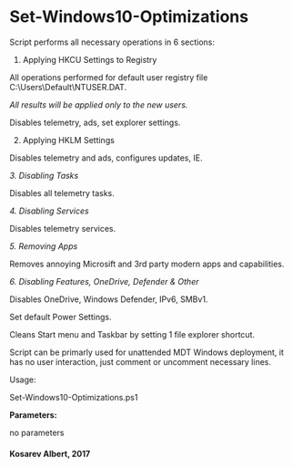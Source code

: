 # Set-Windows10-Optimizations

Script performs all necessary operations in 6 sections:

1. Applying HKCU Settings to Registry

All operations performed for default user registry file C:\Users\Default\NTUSER.DAT.

_All results will be applied only to the new users._

Disables telemetry, ads, set explorer settings.


2. Applying HKLM Settings

Disables telemetry and ads, configures updates, IE.


*3. Disabling Tasks*

Disables all telemetry tasks.


*4. Disabling Services*

Disables telemetry services.


*5. Removing Apps*

Removes annoying Microsift and 3rd party modern apps and capabilities.


*6. Disabling Features, OneDrive, Defender & Other*

Disables OneDrive, Windows Defender, IPv6, SMBv1.

Set default Power Settings.

Cleans Start menu and Taskbar by setting 1 file explorer shortcut.


Script can be primarly used for unattended MDT Windows deployment, it has no user interaction, just comment or uncomment necessary lines.

Usage:

Set-Windows10-Optimizations.ps1


**Parameters:**

no parameters



#### Kosarev Albert, 2017
